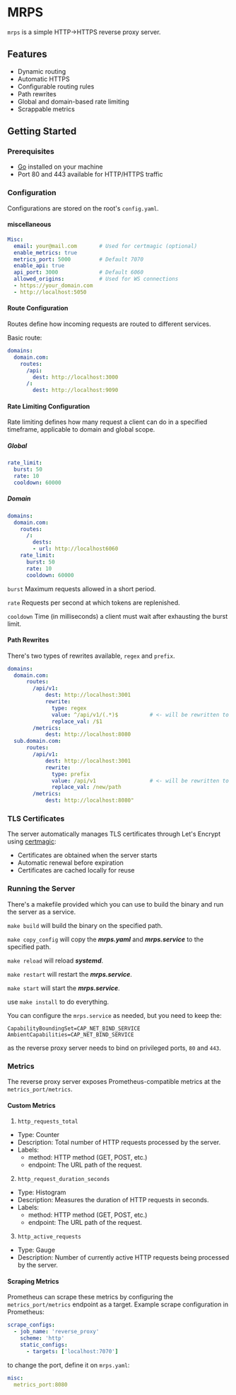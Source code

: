 # MRPS

`mrps` is a simple HTTP->HTTPS reverse proxy server.

## Features

- Dynamic routing
- Automatic HTTPS
- Configurable routing rules
- Path rewrites
- Global and domain-based rate limiting
- Scrappable metrics

## Getting Started

### Prerequisites

- [Go](https://golang.org/dl/) installed on your machine
- Port 80 and 443 available for HTTP/HTTPS traffic

### Configuration

Configurations are stored on the root's `config.yaml`.

#### miscellaneous

```yaml
Misc:
  email: your@mail.com       # Used for certmagic (optional)
  enable_metrics: true
  metrics_port: 5000         # Default 7070
  enable_api: true
  api_port: 3000             # Default 6060
  allowed_origins:           # Used for WS connections
  - https://your_domain.com
  - http://localhost:5050
```

#### Route Configuration

Routes define how incoming requests are routed to different services.

Basic route:

```yaml
domains:
  domain.com:
    routes:
      /api:
        dest: http://localhost:3000
      /:
        dest: http://localhost:9090
```

#### Rate Limiting Configuration

Rate limiting defines how many request a client can do in a specified timeframe, applicable to domain and global scope.

##### Global

```yaml
rate_limit:
  burst: 50
  rate: 10
  cooldown: 60000
```

##### Domain

```yaml
domains:
  domain.com:
    routes:
      /:
        dests:
        - url: http://localhost6060
    rate_limit:
      burst: 50
      rate: 10
      cooldown: 60000
```

`burst` Maximum requests allowed in a short period.

`rate` Requests per second at which tokens are replenished.

`cooldown` Time (in milliseconds) a client must wait after exhausting the burst limit.

#### Path Rewrites

There's two types of rewrites available, `regex` and `prefix`.

```yaml
domains:                                       
  domain.com:                                                       
      routes:                                  
        /api/v1:                               
            dest: http://localhost:3001
            rewrite:
              type: regex
              value: ^/api/v1/(.*)$          # <- will be rewritten to /
              replace_val: /$1
        /metrics:
            dest: http://localhost:8080  
  sub.domain.com:                                                       
      routes:                                  
        /api/v1:                               
            dest: http://localhost:3001
            rewrite:
              type: prefix
              value: /api/v1                 # <- will be rewritten to /new/path
              replace_val: /new/path
        /metrics:
            dest: http://localhost:8080" 
```

### TLS Certificates

The server automatically manages TLS certificates through Let's Encrypt using [certmagic](https://github.com/caddyserver/certmagic):
- Certificates are obtained when the server starts
- Automatic renewal before expiration
- Certificates are cached locally for reuse

### Running the Server

There's a makefile provided which you can use to build the binary and run the server as a service.

`make build` will build the binary on the specified path.

`make copy_config` will copy the ***mrps.yaml*** and ***mrps.service*** to the specified path.

`make reload` will reload ***systemd***.

`make restart` will restart the ***mrps.service***.

`make start` will start the ***mrps.service***.

use `make install` to do everything.

You can configure the `mrps.service` as needed, but you need to keep the:
```
CapabilityBoundingSet=CAP_NET_BIND_SERVICE
AmbientCapabilities=CAP_NET_BIND_SERVICE
```
as the reverse proxy server needs to bind on privileged ports, `80` and `443`.

### Metrics

The reverse proxy server exposes Prometheus-compatible metrics at the `metrics_port/metrics`.

#### Custom Metrics

1. `http_requests_total`
  - Type: Counter
  - Description: Total number of HTTP requests processed by the server.
  - Labels:
    - method: HTTP method (GET, POST, etc.)
    - endpoint: The URL path of the request.
2. `http_request_duration_seconds`
  - Type: Histogram
  - Description: Measures the duration of HTTP requests in seconds.
  - Labels:
    - method: HTTP method (GET, POST, etc.)
    - endpoint: The URL path of the request.
3. `http_active_requests`
  - Type: Gauge
  - Description: Number of currently active HTTP requests being processed by the server.

#### Scraping Metrics
Prometheus can scrape these metrics by configuring the  `metrics_port/metrics` endpoint as a target. Example scrape configuration in Prometheus:

```yaml
scrape_configs:
  - job_name: 'reverse_proxy'
    scheme: 'http'
    static_configs:
      - targets: ['localhost:7070']
```

to change the port, define it on `mrps.yaml`:

```yaml
misc:
  metrics_port:8080
```
